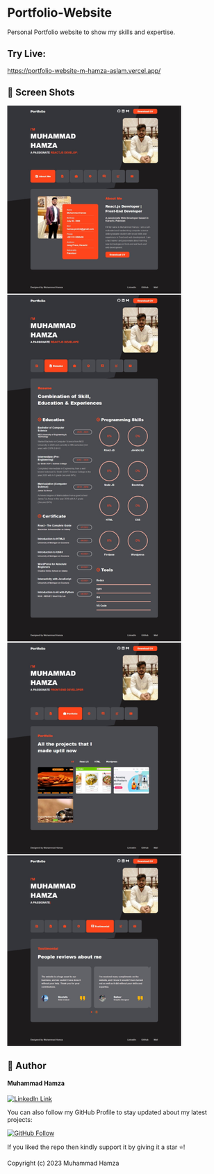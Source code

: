 # Portfolio-Website


Personal Portfolio website to show my skills and expertise.

## Try Live: 

https://portfolio-website-m-hamza-aslam.vercel.app/

## 📱 Screen Shots

<img src="https://github.com/M-Hamza-Aslam/Portfolio-Website/blob/main/ScreenShots/SS1.jpeg?raw=true" width=400>  <img src="https://github.com/M-Hamza-Aslam/Portfolio-Website/blob/main/ScreenShots/SS2.jpeg?raw=true" width=400> <img src="https://github.com/M-Hamza-Aslam/Portfolio-Website/blob/main/ScreenShots/SS3.jpeg?raw=true" width=400> <img src="https://github.com/M-Hamza-Aslam/Portfolio-Website/blob/main/ScreenShots/SS4.jpeg?raw=true" width=400>

## 🧑 Author

#### Muhammad Hamza
[![LinkedIn Link](https://img.shields.io/badge/Connect-Hamza-blue.svg?logo=linkedin&longCache=true&style=social&label=Connect
)](https://www.linkedin.com/in/muhammad-hamza-1bb698213/)

You can also follow my GitHub Profile to stay updated about my latest projects:

[![GitHub Follow](https://img.shields.io/badge/Connect-Hamza-blue.svg?logo=Github&longCache=true&style=social&label=Follow)](https://github.com/M-Hamza-Aslam)

If you liked the repo then kindly support it by giving it a star ⭐!

Copyright (c) 2023 Muhammad Hamza
